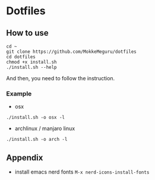 # Dotfiles

## How to use

``` shell
cd ~
git clone https://github.com/MokkeMeguru/dotfiles
cd dotfiles
chmod +x install.sh
./install.sh --help
```

And then, you need to follow the instruction.

### Example

- osx

``` shell
./install.sh -o osx -l
```

- archlinux / manjaro linux

``` shell
./install.sh -o arch -l
```

## Appendix

- install emacs nerd fonts
  `M-x nerd-icons-install-fonts`
